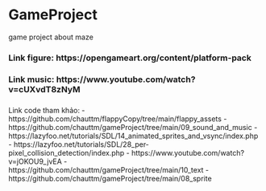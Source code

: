 # GameProject
 game project about maze
 <h3>Link figure: https://opengameart.org/content/platform-pack<h3/>
 Link music: https://www.youtube.com/watch?v=cUXvdT8zNyM
 <h3></h3>Link code tham khảo:
  - https://github.com/chauttm/flappyCopy/tree/main/flappy_assets
  - https://github.com/chauttm/gameProject/tree/main/09_sound_and_music
  - https://lazyfoo.net/tutorials/SDL/14_animated_sprites_and_vsync/index.php
  - https://lazyfoo.net/tutorials/SDL/28_per-pixel_collision_detection/index.php
  - https://www.youtube.com/watch?v=jOKOU9_jvEA
  - https://github.com/chauttm/gameProject/tree/main/10_text
  - https://github.com/chauttm/gameProject/tree/main/08_sprite
